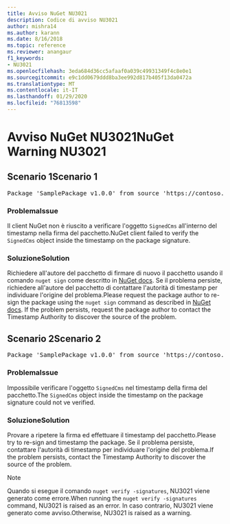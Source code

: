 ```yaml
---
title: Avviso NuGet NU3021
description: Codice di avviso NU3021
author: mishra14
ms.author: karann
ms.date: 8/16/2018
ms.topic: reference
ms.reviewer: anangaur
f1_keywords:
- NU3021
ms.openlocfilehash: 3eda684d36cc5afaaf0a039c49931349f4c8e0e1
ms.sourcegitcommit: e9c1dd0679ddd8ba3ee992d817b405f13da0472a
ms.translationtype: MT
ms.contentlocale: it-IT
ms.lasthandoff: 01/29/2020
ms.locfileid: "76813598"
---
```

# <a name="nuget-warning-nu3021"></a><span data-ttu-id="1d154-103">Avviso NuGet NU3021</span><span class="sxs-lookup"><span data-stu-id="1d154-103">NuGet Warning NU3021</span></span>

## <a name="scenario-1"></a><span data-ttu-id="1d154-104">Scenario 1</span><span class="sxs-lookup"><span data-stu-id="1d154-104">Scenario 1</span></span>

<pre>Package 'SamplePackage v1.0.0' from source 'https://contoso.com/index.json': The primary signature's timestamp signature validation failed.</pre>

### <a name="issue"></a><span data-ttu-id="1d154-105">Problema</span><span class="sxs-lookup"><span data-stu-id="1d154-105">Issue</span></span>

<span data-ttu-id="1d154-106">Il client NuGet non è riuscito a verificare l'oggetto `SignedCms` all'interno del timestamp nella firma del pacchetto.</span><span class="sxs-lookup"><span data-stu-id="1d154-106">NuGet client failed to verify the `SignedCms` object inside the timestamp on the package signature.</span></span>


### <a name="solution"></a><span data-ttu-id="1d154-107">Soluzione</span><span class="sxs-lookup"><span data-stu-id="1d154-107">Solution</span></span>

<span data-ttu-id="1d154-108">Richiedere all'autore del pacchetto di firmare di nuovo il pacchetto usando il comando `nuget sign` come descritto in [NuGet docs](../../create-packages/sign-a-package.md). Se il problema persiste, richiedere all'autore del pacchetto di contattare l'autorità di timestamp per individuare l'origine del problema.</span><span class="sxs-lookup"><span data-stu-id="1d154-108">Please request the package author to re-sign the package using the `nuget sign` command as described in [NuGet docs](../../create-packages/sign-a-package.md). If the problem persists, request the package author to contact the Timestamp Authority to discover the source of the problem.</span></span>



## <a name="scenario-2"></a><span data-ttu-id="1d154-109">Scenario 2</span><span class="sxs-lookup"><span data-stu-id="1d154-109">Scenario 2</span></span>

<pre>Package 'SamplePackage v1.0.0' from source 'https://contoso.com/index.json': The timestamp signature validation failed.</pre>

### <a name="issue"></a><span data-ttu-id="1d154-110">Problema</span><span class="sxs-lookup"><span data-stu-id="1d154-110">Issue</span></span>

<span data-ttu-id="1d154-111">Impossibile verificare l'oggetto `SignedCms` nel timestamp della firma del pacchetto.</span><span class="sxs-lookup"><span data-stu-id="1d154-111">The `SignedCms` object inside the timestamp on the package signature could not ve verified.</span></span>


### <a name="solution"></a><span data-ttu-id="1d154-112">Soluzione</span><span class="sxs-lookup"><span data-stu-id="1d154-112">Solution</span></span>

<span data-ttu-id="1d154-113">Provare a ripetere la firma ed effettuare il timestamp del pacchetto.</span><span class="sxs-lookup"><span data-stu-id="1d154-113">Please try to re-sign and timestamp the package.</span></span> <span data-ttu-id="1d154-114">Se il problema persiste, contattare l'autorità di timestamp per individuare l'origine del problema.</span><span class="sxs-lookup"><span data-stu-id="1d154-114">If the problem persists, contact the Timestamp Authority to discover the source of the problem.</span></span>


> [!Note]
> <span data-ttu-id="1d154-115">Quando si esegue il comando `nuget verify -signatures`, NU3021 viene generato come errore.</span><span class="sxs-lookup"><span data-stu-id="1d154-115">When running the `nuget verify -signatures` command, NU3021 is raised as an error.</span></span> <span data-ttu-id="1d154-116">In caso contrario, NU3021 viene generato come avviso.</span><span class="sxs-lookup"><span data-stu-id="1d154-116">Otherwise, NU3021 is raised as a warning.</span></span>
